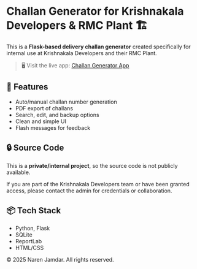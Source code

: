 # Challan Generator for Krishnakala Developers & RMC Plant 🏗️

This is a **Flask-based delivery challan generator** created specifically for internal use at Krishnakala Developers and their RMC Plant.

> 🖥️ Visit the live app: [Challan Generator App](https://challan-generator-app.onrender.com)

## 🚀 Features

- Auto/manual challan number generation
- PDF export of challans
- Search, edit, and backup options
- Clean and simple UI
- Flash messages for feedback

## 🔒 Source Code

This is a **private/internal project**, so the source code is not publicly available.

If you are part of the Krishnakala Developers team or have been granted access, please contact the admin for credentials or collaboration.

## 📦 Tech Stack

- Python, Flask
- SQLite
- ReportLab
- HTML/CSS

© 2025 Naren Jamdar. All rights reserved.
